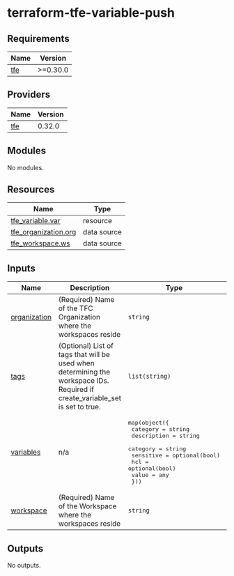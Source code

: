 # terraform-tfe-variable-push

<!-- BEGINNING OF PRE-COMMIT-TERRAFORM DOCS HOOK -->
## Requirements

| Name | Version |
|------|---------|
| <a name="requirement_tfe"></a> [tfe](#requirement\_tfe) | >=0.30.0 |

## Providers

| Name | Version |
|------|---------|
| <a name="provider_tfe"></a> [tfe](#provider\_tfe) | 0.32.0 |

## Modules

No modules.

## Resources

| Name | Type |
|------|------|
| [tfe_variable.var](https://registry.terraform.io/providers/hashicorp/tfe/latest/docs/resources/variable) | resource |
| [tfe_organization.org](https://registry.terraform.io/providers/hashicorp/tfe/latest/docs/data-sources/organization) | data source |
| [tfe_workspace.ws](https://registry.terraform.io/providers/hashicorp/tfe/latest/docs/data-sources/workspace) | data source |

## Inputs

| Name | Description | Type | Default | Required |
|------|-------------|------|---------|:--------:|
| <a name="input_organization"></a> [organization](#input\_organization) | (Required) Name of the TFC Organization where the workspaces reside | `string` | n/a | yes |
| <a name="input_tags"></a> [tags](#input\_tags) | (Optional) List of tags that will be used when determining the workspace IDs. Required if create\_variable\_set is set to true. | `list(string)` | `[]` | no |
| <a name="input_variables"></a> [variables](#input\_variables) | n/a | <pre>map(object({<br>    category    = string<br>    description = string<br>    category    = string<br>    sensitive   = optional(bool)<br>    hcl         = optional(bool)<br>    value       = any<br>  }))</pre> | n/a | yes |
| <a name="input_workspace"></a> [workspace](#input\_workspace) | (Required) Name of the Workspace where the workspaces reside | `string` | n/a | yes |

## Outputs

No outputs.
<!-- END OF PRE-COMMIT-TERRAFORM DOCS HOOK -->
